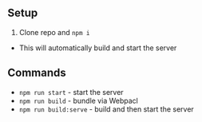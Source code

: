 ## Setup
1. Clone repo and `npm i`
  - This will automatically build and start the server

## Commands
- `npm run start` - start the server
- `npm run build` - bundle via Webpacl
- `npm run build:serve` - build and then start the server